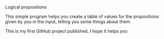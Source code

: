 Logical propositions

This simple program helps you create a table of values for the propositions given by you in the input, telling you some things about them.


This is my first GitHub project published, I hope it helps you